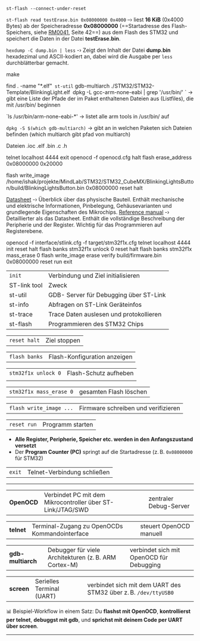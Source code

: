 `st-flash --connect-under-reset`

`st-flash read testErase.bin 0x08000000 0x4000` –› liest **16 KiB** (0x4000 Bytes) ab der Speicheradresse **0x08000000** (==Startadresse des Flash-Speichers, siehe [RM0041](file:///home/ishak/Downloads/rm0041-stm32f100xx-advanced-armbased-32bit-mcus-stmicroelectronics-1.pdf), Seite 42==) aus dem Flash des STM32 und speichert die Daten in der Datei **testErase.bin**.


`hexdump -C dump.bin | less` -› Zeigt den Inhalt der Datei **dump.bin** hexadezimal und ASCII-kodiert an, dabei wird die Ausgabe per `less` durchblätterbar gemacht.

make

find . -name "*.elf"`
st-util`
gdb-multiarch ./STM32/STM32-Template/BlinkingLight.elf`
`dpkg -L gcc-arm-none-eabi | grep '/usr/bin/' `
	-> gibt eine Liste der Pfade der im Paket enthaltenen Dateien aus (Listfiles), die mit /usr/bin/ beginnen

`ls /usr/bin/arm-none-eabi-*'
	-> listet alle arm tools in /usr/bin/ auf

`dpkg -S $(which gdb-multiarch)`
	-> gibt an in welchen Paketen sich Dateien befinden (which multiarch gibt pfad von multiarch)

Dateien
.ioc
.elf
.bin
.c
.h








telnet localhost 4444
exit
openocd -f openocd.cfg
halt
flash erase_address 0x08000000 0x20000

flash write_image /home/ishak/projekte/MindLab/STM32/STM32_CubeMX/BlinkingLightsButton/build/BlinkingLightsButton.bin 0x08000000
	reset halt



[Datasheet](file:///home/ishak/Downloads/stm32f100rb.pdf) -› Überblick über das physische Bauteil. Enthält mechanische und elektrische Informationen, Pinbelegung, Gehäusevarianten und grundlegende Eigenschaften des Mikrochips.
[Reference manual](file:///home/ishak/Downloads/rm0041-stm32f100xx-advanced-armbased-32bit-mcus-stmicroelectronics-1.pdf) -› Detaillierter als das Datasheet. Enthält die vollständige Beschreibung der Peripherie und der Register. Wichtig für das Programmieren auf Registerebene.



openocd -f interface/stlink.cfg -f target/stm32f1x.cfg
telnet localhost 4444
init
reset halt
flash banks
stm32f1x unlock 0
reset halt
flash banks
stm32f1x mass_erase 0
flash write_image erase verify build/firmware.bin 0x08000000
reset run
exit

|              |                                         |
| ------------ | --------------------------------------- |
| `init`       | Verbindung und Ziel initialisieren      |
| ST-link tool | Zweck                                   |
| st-util      | GDB- Server für Debugging über ST-Link  |
| st-info      | Abfragen on ST-Link Geräteinfos         |
| st-trace     | Trace Daten auslesen und protokollieren |
| st-flash     | Programmieren des STM32 Chips           |

|              |              |
| ------------ | ------------ |
| `reset halt` | Ziel stoppen |

|               |                              |
| ------------- | ---------------------------- |
| `flash banks` | Flash-Konfiguration anzeigen |

|                     |                       |
| ------------------- | --------------------- |
| `stm32f1x unlock 0` | Flash-Schutz aufheben |
|                     |                       |

|                         |                        |
| ----------------------- | ---------------------- |
| `stm32f1x mass_erase 0` | gesamten Flash löschen |

|                         |                                     |
| ----------------------- | ----------------------------------- |
| `flash write_image ...` | Firmware schreiben und verifizieren |

|             |                  |
| ----------- | ---------------- |
| `reset run` | Programm starten |
- **Alle Register, Peripherie, Speicher etc. werden in den Anfangszustand versetzt**
- Der **Program Counter (PC)** springt auf die Startadresse (z. B. `0x08000000` für STM32)

|        |                             |
| ------ | --------------------------- |
| `exit` | Telnet-Verbindung schließen |

---

|             |                                                            |                        |
| ----------- | ---------------------------------------------------------- | ---------------------- |
| **OpenOCD** | Verbindet PC mit dem Mikrocontroller über ST-Link/JTAG/SWD | zentraler Debug-Server |

|            |                                               |                         |
| ---------- | --------------------------------------------- | ----------------------- |
| **telnet** | Terminal-Zugang zu OpenOCDs Kommandointerface | steuert OpenOCD manuell |

|                   |                                                       |                                          |
| ----------------- | ----------------------------------------------------- | ---------------------------------------- |
| **gdb-multiarch** | Debugger für viele Architekturen (z. B. ARM Cortex-M) | verbindet sich mit OpenOCD für Debugging |

|            |                           |                                                                 |
| ---------- | ------------------------- | --------------------------------------------------------------- |
| **screen** | Serielles Terminal (UART) | verbindet sich mit dem UART des STM32 über z. B. `/dev/ttyUSB0` |
📊 Beispiel-Workflow in einem Satz:
Du **flashst mit OpenOCD**, **kontrollierst per telnet**, **debuggst mit gdb**, und **sprichst mit deinem Code per UART über screen**.

---
